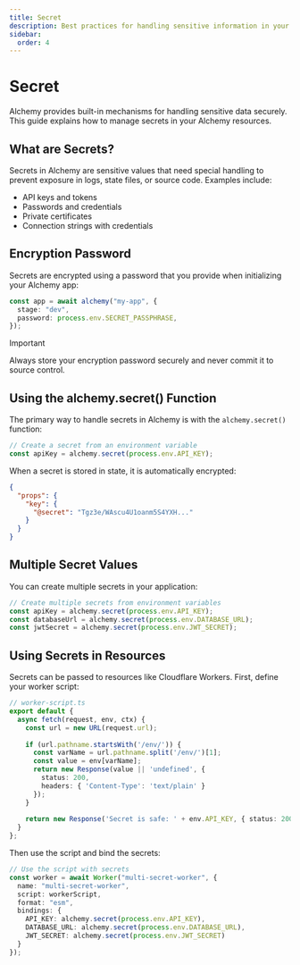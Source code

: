 ```yaml
---
title: Secret
description: Best practices for handling sensitive information in your infrastructure. Learn how to encrypt API keys, passwords, and credentials in Alchemy state files.
sidebar:
  order: 4
---
```


# Secret

Alchemy provides built-in mechanisms for handling sensitive data securely. This guide explains how to manage secrets in your Alchemy resources.

## What are Secrets?

Secrets in Alchemy are sensitive values that need special handling to prevent exposure in logs, state files, or source code. Examples include:

- API keys and tokens
- Passwords and credentials
- Private certificates
- Connection strings with credentials

## Encryption Password

Secrets are encrypted using a password that you provide when initializing your Alchemy app:

```typescript
const app = await alchemy("my-app", {
  stage: "dev",
  password: process.env.SECRET_PASSPHRASE,
});
```

> [!IMPORTANT]
> Always store your encryption password securely and never commit it to source control.

## Using the alchemy.secret() Function

The primary way to handle secrets in Alchemy is with the `alchemy.secret()` function:

```typescript
// Create a secret from an environment variable
const apiKey = alchemy.secret(process.env.API_KEY);
```

When a secret is stored in state, it is automatically encrypted:

```json
{
  "props": {
    "key": {
      "@secret": "Tgz3e/WAscu4U1oanm5S4YXH..."
    }
  }
}
```

## Multiple Secret Values

You can create multiple secrets in your application:

```typescript
// Create multiple secrets from environment variables
const apiKey = alchemy.secret(process.env.API_KEY);
const databaseUrl = alchemy.secret(process.env.DATABASE_URL);
const jwtSecret = alchemy.secret(process.env.JWT_SECRET);
```

## Using Secrets in Resources

Secrets can be passed to resources like Cloudflare Workers. First, define your worker script:

```typescript
// worker-script.ts
export default {
  async fetch(request, env, ctx) {
    const url = new URL(request.url);
    
    if (url.pathname.startsWith('/env/')) {
      const varName = url.pathname.split('/env/')[1];
      const value = env[varName];
      return new Response(value || 'undefined', { 
        status: 200,
        headers: { 'Content-Type': 'text/plain' }
      });
    }
    
    return new Response('Secret is safe: ' + env.API_KEY, { status: 200 });
  }
};
```

Then use the script and bind the secrets:

```typescript
// Use the script with secrets
const worker = await Worker("multi-secret-worker", {
  name: "multi-secret-worker",
  script: workerScript,
  format: "esm",
  bindings: {
    API_KEY: alchemy.secret(process.env.API_KEY),
    DATABASE_URL: alchemy.secret(process.env.DATABASE_URL),
    JWT_SECRET: alchemy.secret(process.env.JWT_SECRET)
  }
});
```
